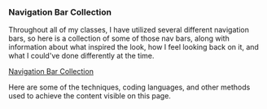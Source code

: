 ### Navigation Bar Collection
Throughout all of my classes, I have utilized several different navigation bars, so here is a collection of some of those nav bars, along with information about what inspired the look, how I feel looking back on it, and what I could've done differently at the time.

[Navigation Bar Collection](./../portfolio-items/nav-collection/index.html)

Here are some of the techniques, coding languages, and other methods used to achieve the content visible on this page.